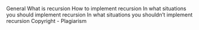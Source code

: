 General
What is recursion
How to implement recursion
In what situations you should implement recursion
In what situations you shouldn’t implement recursion
Copyright - Plagiarism
